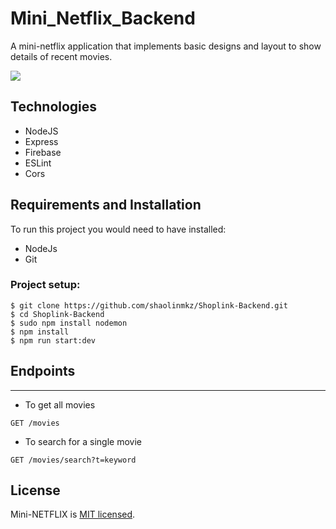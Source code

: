 # Mini_Netflix_Backend
A mini-netflix application that implements basic designs and layout to show details of recent movies.

![](https://docs.google.com/drawings/d/e/2PACX-1vRvSQfNwTNypR4aPbF2p6zAzdU6VZz8SwYmDsx7FZBMC5qXUG94kSmxbe9hHGOyp8w3xJcMqOsIo6tw/pub?w=960&h=720)


## Technologies
- NodeJS
- Express
- Firebase
- ESLint
- Cors

## Requirements and Installation

To run this project you would need to have installed:
- NodeJs
- Git

### Project setup:
```
$ git clone https://github.com/shaolinmkz/Shoplink-Backend.git
$ cd Shoplink-Backend
$ sudo npm install nodemon
$ npm install
$ npm run start:dev
```

## Endpoints
---
* To get all movies
```
GET /movies
```

* To search for a single movie
```
GET /movies/search?t=keyword
```

## License
Mini-NETFLIX is [MIT licensed](https://github.com/kleva-j/Mini_Netflix_Backend/blob/develop/LICENSE).
